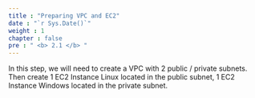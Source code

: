 ```yaml
---
title : "Preparing VPC and EC2"
date : "`r Sys.Date()`"
weight : 1
chapter : false
pre : " <b> 2.1 </b> "
---
```


In this step, we will need to create a VPC with 2 public / private subnets. Then create 1 EC2 Instance Linux located in the public subnet, 1 EC2 Instance Windows located in the private subnet.

